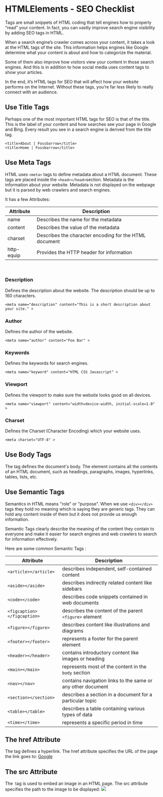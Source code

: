 # HTMLElements - SEO Checklist

Tags are small snippets of HTML coding that tell engines how to properly “read” your content. In fact, you can vastly improve search engine visibility by adding SEO tags in HTML.

When a search engine’s crawler comes across your content, it takes a look at the HTML tags of the site. This information helps engines like Google determine what your content is about and how to categorize the material.

Some of them also improve how visitors view your content in those search engines. And this is in addition to how social media uses content tags to show your articles.

In the end, it’s HTML tags for SEO that will affect how your website performs on the Internet. Without these tags, you’re far less likely to really connect with an audience.

## Use Title Tags

Perhaps one of the most important HTML tags for SEO is that of the title. This is the label of your content and how searches see your page in Google and Bing. Every result you see in a search engine is derived from the title tag.

```
<title>About | Fossbarrow</title>
<title>Home | Fossbarrow</title>
```

## Use Meta Tags

HTML uses `<meta>` tags to define metadata about a HTML document. These tags are placed inside the `<head></head>`section. Metadata is the information about your website. Metadata is not displayed on the webpage but it is parsed by web crawlers and search engines.

It has a few Attributes:

| Attribute  | Description                                            |
| ---------- | ------------------------------------------------------ |
| name       | Describes the name for the metadata                    |
| content    | Describes the value of the metadata                    |
| charset    | Describes the character encoding for the HTML document |
| http-equip | Provides the HTTP header for information               |

<br>

### Description

Defines the description about the website. The description should be up to 160 characters.

`<meta name="description" content="This is a short description about your site." >`

### Author

Defines the author of the website.

`<meta name="author" content="Foo Bar" >`

### Keywords

Defines the keywords for search engines.

`<meta name="keyword" content="HTML CSS Javascript" >`

### Viewport

Defines the viewport to make sure the website looks good on all devices.

`<meta name="viewport" content="width=device-width, initial-scale=1.0" >`

### Charset

Defines the Charset (Character Encoding) which your website uses.

`<meta charset="UTF-8" >`

## Use Body Tags

The <body> tag defines the document's body.
The <body> element contains all the contents of an HTML document, such as headings, paragraphs, images, hyperlinks, tables, lists, etc.

## Use Semantic Tags

Semantics in HTML means "role" or "purpose". When we use `<div></div>` tags they hold no meaning which is saying they are generic tags. They can hold any content inside of them but it does not provide us enough information.

Semantic Tags clearly describe the meaning of the content they contain to everyone and make it easier for search engines and web crawlers to search for information effectively.

Here are some common Semantic Tags :

| Attribute                   | Description                                                 |
| --------------------------- | ----------------------------------------------------------- |
| `<article></article>`       | describes independent, self-contained content               |
| `<aside></aside>`           | describes indirectly related content like sidebars          |
| `<code></code>`             | describes code snippets contained in web documents          |
| `<figcaption></figcaption>` | describes the content of the parent `<figure>` element      |
| `<figure></figure>`         | describes content like illustrations and diagrams           |
| `<footer></footer>`         | represents a footer for the parent element                  |
| `<header></header>`         | contains introductory content like images or heading        |
| `<main></main>`             | represents most of the content in the `body` section        |
| `<nav></nav>`               | contains navigation links to the same or any other document |
| `<section></section>`       | describes a section in a document for a particular topic    |
| `<table></table>`           | describes a table containing various types of data          |
| `<time></time>`             | represents a specific period in time                        |

## The href Attribute

The <a> tag defines a hyperlink. The href attribute specifies the URL of the page the link goes to: <a href= www.Google.com>Google</a>

## The src Attribute

The <img> tag is used to embed an image in an HTML page. The src attribute specifies the path to the image to be displayed: <img src="Github_Logo.jpg">
